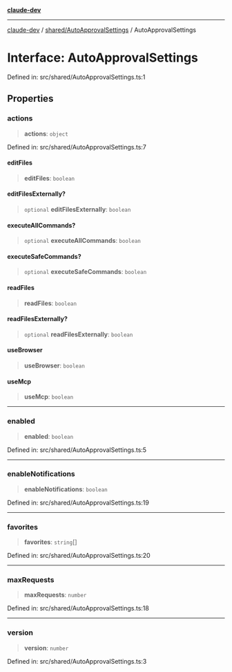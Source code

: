 [**claude-dev**](../../../README.md)

***

[claude-dev](../../../README.md) / [shared/AutoApprovalSettings](../README.md) / AutoApprovalSettings

# Interface: AutoApprovalSettings

Defined in: src/shared/AutoApprovalSettings.ts:1

## Properties

### actions

> **actions**: `object`

Defined in: src/shared/AutoApprovalSettings.ts:7

#### editFiles

> **editFiles**: `boolean`

#### editFilesExternally?

> `optional` **editFilesExternally**: `boolean`

#### executeAllCommands?

> `optional` **executeAllCommands**: `boolean`

#### executeSafeCommands?

> `optional` **executeSafeCommands**: `boolean`

#### readFiles

> **readFiles**: `boolean`

#### readFilesExternally?

> `optional` **readFilesExternally**: `boolean`

#### useBrowser

> **useBrowser**: `boolean`

#### useMcp

> **useMcp**: `boolean`

***

### enabled

> **enabled**: `boolean`

Defined in: src/shared/AutoApprovalSettings.ts:5

***

### enableNotifications

> **enableNotifications**: `boolean`

Defined in: src/shared/AutoApprovalSettings.ts:19

***

### favorites

> **favorites**: `string`[]

Defined in: src/shared/AutoApprovalSettings.ts:20

***

### maxRequests

> **maxRequests**: `number`

Defined in: src/shared/AutoApprovalSettings.ts:18

***

### version

> **version**: `number`

Defined in: src/shared/AutoApprovalSettings.ts:3

